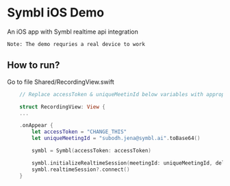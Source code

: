 # Symbl iOS Demo

An iOS app with Symbl realtime api integration

`Note: The demo requries a real device to work`

## How to run?

Go to file Shared/RecordingView.swift

```swift
    // Replace accessToken & uniqueMeetinId below variables with appropriate data

    struct RecordingView: View {
    ...

    .onAppear {
        let accessToken = "CHANGE_THIS"
        let uniqueMeetingId = "subodh.jena@symbl.ai".toBase64()

        symbl = Symbl(accessToken: accessToken)

        symbl.initializeRealtimeSession(meetingId: uniqueMeetingId, delegate: symblRealtimeDelegate)
        symbl.realtimeSession?.connect()
    }
```
